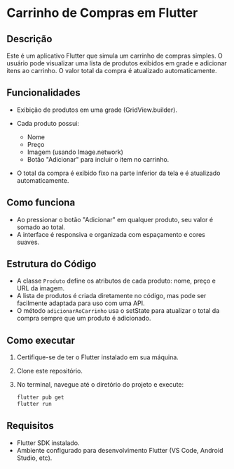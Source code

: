 # Carrinho de Compras em Flutter

## Descrição

Este é um aplicativo Flutter que simula um carrinho de compras simples. O usuário pode visualizar uma lista de produtos exibidos em grade e adicionar itens ao carrinho. O valor total da compra é atualizado automaticamente.

## Funcionalidades

* Exibição de produtos em uma grade (GridView\.builder).
* Cada produto possui:

  * Nome
  * Preço
  * Imagem (usando Image.network)
  * Botão "Adicionar" para incluir o item no carrinho.
* O total da compra é exibido fixo na parte inferior da tela e é atualizado automaticamente.

## Como funciona

* Ao pressionar o botão "Adicionar" em qualquer produto, seu valor é somado ao total.
* A interface é responsiva e organizada com espaçamento e cores suaves.

## Estrutura do Código

* A classe `Produto` define os atributos de cada produto: nome, preço e URL da imagem.
* A lista de produtos é criada diretamente no código, mas pode ser facilmente adaptada para uso com uma API.
* O método `adicionarAoCarrinho` usa o setState para atualizar o total da compra sempre que um produto é adicionado.

## Como executar

1. Certifique-se de ter o Flutter instalado em sua máquina.
2. Clone este repositório.
3. No terminal, navegue até o diretório do projeto e execute:

   ```bash
   flutter pub get
   flutter run
   ```



## Requisitos

* Flutter SDK instalado.
* Ambiente configurado para desenvolvimento Flutter (VS Code, Android Studio, etc).
